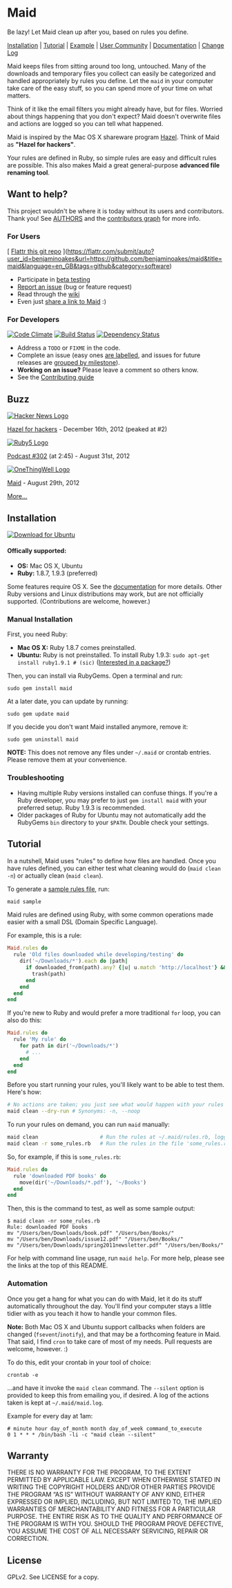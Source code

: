 # Maid

Be lazy!  Let Maid clean up after you, based on rules you define.

[Installation](https://github.com/benjaminoakes/maid#installation)
| [Tutorial](https://github.com/benjaminoakes/maid#tutorial)
| [Example](https://github.com/benjaminoakes/maid-example)
| [User Community](https://github.com/benjaminoakes/maid/wiki)
| [Documentation][]
| [Change Log](https://github.com/benjaminoakes/maid/blob/master/ChangeLog)

Maid keeps files from sitting around too long, untouched.  Many of the downloads and temporary files you collect can
easily be categorized and handled appropriately by rules you define.  Let the `maid` in your computer take care of the
easy stuff, so you can spend more of your time on what matters.

Think of it like the email filters you might already have, but for files.  Worried about things happening that you don't
expect?  Maid doesn't overwrite files and actions are logged so you can tell what happened.

Maid is inspired by the Mac OS X shareware program [Hazel](http://www.noodlesoft.com/hazel.php).  Think of Maid as
**"Hazel for hackers"**.

Your rules are defined in Ruby, so simple rules are easy and difficult rules are possible.  This also makes Maid a great
general-purpose **advanced file renaming tool**.

## Want to help?

This project wouldn't be where it is today without its users and contributors.  Thank you!  See [AUTHORS][] and the
[contributors graph][] for more info.

  [authors]: https://github.com/benjaminoakes/maid/blob/master/AUTHORS.md
  [contributors graph]: https://github.com/benjaminoakes/maid/graphs/contributors

### For Users

[
[Flattr this git repo](http://api.flattr.com/button/flattr-badge-large.png)
](https://flattr.com/submit/auto?user_id=benjaminoakes&url=https://github.com/benjaminoakes/maid&title=maid&language=en_GB&tags=github&category=software)

* Participate in [beta testing](https://github.com/benjaminoakes/maid/issues/10)
* [Report an issue](https://github.com/benjaminoakes/maid/issues) (bug or feature request)
* Read through the [wiki](https://github.com/benjaminoakes/maid/wiki)
* Even just [share a link to Maid](https://twitter.com/intent/tweet?related=benjaminoakes&text=Be+lazy%21+Let+Maid+clean+up+after+you%2C+based+on+rules+you+define&url=https%3A%2F%2Fgithub.com%2Fbenjaminoakes%2Fmaid) :)

### For Developers

[![Code Climate](https://codeclimate.com/badge.png)](https://codeclimate.com/github/benjaminoakes/maid)
[![Build Status](https://secure.travis-ci.org/benjaminoakes/maid.png)](http://travis-ci.org/benjaminoakes/maid)
[![Dependency Status](https://gemnasium.com/benjaminoakes/maid.png)](https://gemnasium.com/benjaminoakes/maid)

* Address a `TODO` or `FIXME` in the code.
* Complete an issue (easy ones [are labelled](https://github.com/benjaminoakes/maid/issues?labels=difficulty-1&page=1&state=open), and issues for future releases are [grouped by milestone](https://github.com/benjaminoakes/maid/issues/milestones)).
* **Working on an issue?** Please leave a comment so others know.
* See the [Contributing guide](https://github.com/benjaminoakes/maid/wiki/Contributing)

## Buzz

[
![Hacker News Logo](https://raw.github.com/benjaminoakes/maid/master/resources/hacker-news.png)
](http://news.ycombinator.com/)

[Hazel for hackers](http://news.ycombinator.com/item?id=4928605) - December 16th, 2012 (peaked at #2)

[![Ruby5 Logo](https://raw.github.com/benjaminoakes/maid/master/resources/ruby5.gif)](http://ruby5.envylabs.com/)

[Podcast #302](http://ruby5.envylabs.com/episodes/306-episode-302-august-31st-2012) (at 2:45) - August 31st, 2012

[
![OneThingWell Logo](https://raw.github.com/benjaminoakes/maid/master/resources/OneThingWell.png)
](http://onethingwell.org/)

[Maid](http://onethingwell.org/post/30455088809/maid) - August 29th, 2012

[More...](https://github.com/benjaminoakes/maid/wiki/In-the-Media)

## Installation

[
![Download for Ubuntu](https://github.com/benjaminoakes/maid/raw/master/resources/download-for-ubuntu.png)
](https://github.com/benjaminoakes/maid/issues/3)

#### Offically supported:

* **OS:** Mac OS X, Ubuntu
* **Ruby:** 1.8.7, 1.9.3 (preferred)

Some features require OS X.  See the [documentation][] for more details.  Other Ruby versions and Linux distributions
may work, but are not officially supported.  (Contributions are welcome, however.)

### Manual Installation

First, you need Ruby:

* **Mac OS X:** Ruby 1.8.7 comes preinstalled.
* **Ubuntu:** Ruby is not preinstalled.  To install Ruby 1.9.3: `sudo apt-get install ruby1.9.1 # (sic)`
  ([Interested in a package?](https://github.com/benjaminoakes/maid/issues/3))

Then, you can install via RubyGems.  Open a terminal and run:

    sudo gem install maid

At a later date, you can update by running:

    sudo gem update maid

If you decide you don't want Maid installed anymore, remove it:

    sudo gem uninstall maid

**NOTE:** This does not remove any files under `~/.maid` or crontab entries.  Please remove them at your convenience.

### Troubleshooting

* Having multiple Ruby versions installed can confuse things.  If you're a Ruby developer, you may prefer to just
  `gem install maid` with your preferred setup.  Ruby 1.9.3 is recommended.
* Older packages of Ruby for Ubuntu may not automatically add the RubyGems `bin` directory to your `$PATH`.  Double
  check your settings.

## Tutorial

In a nutshell, Maid uses "rules" to define how files are handled.  Once you have rules defined, you can either test what
cleaning would do (`maid clean -n`) or actually clean (`maid clean`).

To generate a [sample rules file](https://github.com/benjaminoakes/maid/blob/master/lib/maid/rules.sample.rb), run:

```bash
maid sample
```

Maid rules are defined using Ruby, with some common operations made easier with a small DSL (Domain Specific Language).

For example, this is a rule:

```ruby
Maid.rules do
  rule 'Old files downloaded while developing/testing' do
    dir('~/Downloads/*').each do |path|
      if downloaded_from(path).any? {|u| u.match 'http://localhost'} && 1.week.since?(last_accessed(path))
        trash(path)
      end
    end
  end
end
```

If you're new to Ruby and would prefer a more traditional `for` loop, you can also do this:

```ruby
Maid.rules do
  rule 'My rule' do
    for path in dir('~/Downloads/*')
      # ...
    end
  end
end
```

Before you start running your rules, you'll likely want to be able to test them.  Here's how:

```bash
# No actions are taken; you just see what would happen with your rules as defined.
maid clean --dry-run # Synonyms: -n, --noop
```

To run your rules on demand, you can run `maid` manually:

```bash
maid clean                    # Run the rules at ~/.maid/rules.rb, logging to ~/.maid/maid.log
maid clean -r some_rules.rb   # Run the rules in the file 'some_rules.rb', logging to ~/.maid/maid.log
```

So, for example, if this is `some_rules.rb`:

```ruby
Maid.rules do
  rule 'downloaded PDF books' do
    move(dir('~/Downloads/*.pdf'), '~/Books')
  end
end
```

Then, this is the command to test, as well as some sample output:

    $ maid clean -nr some_rules.rb
    Rule: downloaded PDF books
    mv "/Users/ben/Downloads/book.pdf" "/Users/ben/Books/"
    mv "/Users/ben/Downloads/issue12.pdf" "/Users/ben/Books/"
    mv "/Users/ben/Downloads/spring2011newsletter.pdf" "/Users/ben/Books/"

For help with command line usage, run `maid help`.  For more help, please see the links at the top of this README.

### Automation

Once you get a hang for what you can do with Maid, let it do its stuff automatically throughout the day.  You'll find
your computer stays a little tidier with as you teach it how to handle your common files.

**Note:** Both Mac OS X and Ubuntu support callbacks when folders are changed (`fsevent`/`inotify`), and that may be a forthcoming feature in Maid.
That said, I find `cron` to take care of most of my needs.  Pull requests are welcome, however.  :)

To do this, edit your crontab in your tool of choice:

    crontab -e

...and have it invoke the `maid clean` command.  The `--silent` option is provided to keep this from emailing you, if
desired.  A log of the actions taken is kept at `~/.maid/maid.log`.

Example for every day at 1am:

    # minute hour day_of_month month day_of_week command_to_execute
    0 1 * * * /bin/bash -li -c "maid clean --silent"

## Warranty

THERE IS NO WARRANTY FOR THE PROGRAM, TO THE EXTENT PERMITTED BY APPLICABLE LAW. EXCEPT WHEN OTHERWISE STATED IN WRITING
THE COPYRIGHT HOLDERS AND/OR OTHER PARTIES PROVIDE THE PROGRAM “AS IS” WITHOUT WARRANTY OF ANY KIND, EITHER EXPRESSED OR
IMPLIED, INCLUDING, BUT NOT LIMITED TO, THE IMPLIED WARRANTIES OF MERCHANTABILITY AND FITNESS FOR A PARTICULAR PURPOSE.
THE ENTIRE RISK AS TO THE QUALITY AND PERFORMANCE OF THE PROGRAM IS WITH YOU. SHOULD THE PROGRAM PROVE DEFECTIVE, YOU
ASSUME THE COST OF ALL NECESSARY SERVICING, REPAIR OR CORRECTION.

## License

GPLv2.  See LICENSE for a copy.

  [documentation]: http://rubydoc.info/gems/maid/Maid/Tools
